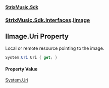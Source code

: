 #### [StrixMusic.Sdk](./index.md 'index')
### [StrixMusic.Sdk.Interfaces](./StrixMusic-Sdk-Interfaces.md 'StrixMusic.Sdk.Interfaces').[IImage](./StrixMusic-Sdk-Interfaces-IImage.md 'StrixMusic.Sdk.Interfaces.IImage')
## IImage.Uri Property
Local or remote resource pointing to the image.  
```csharp
System.Uri Uri { get; }
```
#### Property Value
[System.Uri](https://docs.microsoft.com/en-us/dotnet/api/System.Uri 'System.Uri')  

